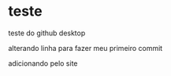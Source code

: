 # teste
 teste do github desktop

 alterando linha para fazer meu primeiro commit

adicionando pelo site
